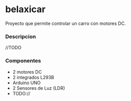belaxicar
=========

Proyecto que permite controlar un carro con motores DC.

### Descripcion
//TODO

### Componentes
- 2 motores DC
- 2 integrados L293B
- Arduino UNO
- 2 Sensores de Luz (LDR)
- TODO://
